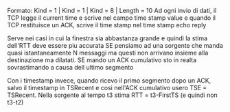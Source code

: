 Formato: Kind = 1 | Kind = 1 | Kind = 8 | Length = 10
Ad ogni invio di dati, il TCP legge il current time e scrive nel campo time stamp value e quando il TCP restituisce un ACK, scrive il time stamp nel time stamp echo reply

Serve nei casi in cui la finestra sia abbastanza grande e quindi la stima dell'RTT deve essere piu accurata
SE pensiamo ad una sorgente che manda quasi istantaneamente N messaggi ma questi non arrivano insieme alla destinazione ma dilatati. SE mando un ACK cumulativo sto in realta sovrastimando a causa dell ultimo segmento

Con i timestamp invece, quando ricevo il primo segmento dopo un ACK, salvo il timestamp in TSRecent e cosi nell'ACK cumulativo usero TSE = TSRecent. 
Nella sorgente al tempo t3 stima RTT = t3-FirstTS (e quindi non t3-t2)